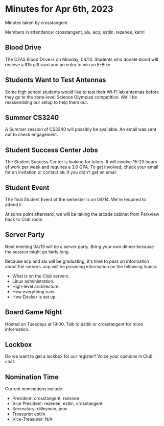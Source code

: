 # Minutes for Apr 6th, 2023

Minutes taken by crosstangent

Members in attendance: crosstangent, alu, acp, estlin, rezenee, kahrl

## Blood Drive

The CEAS Blood Drive is on Monday, 04/10. Students who donate blood will recieve a $15 gift card and an entry to win an E-Bike.

## Students Want to Test Antennas

Some high school students would like to test their Wi-Fi lab antennas before they go to the state-level Science Olympiad competition. We'll be reassembling our setup to help them out.

## Summer CS3240

A Summer session of CS3240 will possibly be available. An email was sent out to check engagement.

## Student Success Center Jobs

The Student Success Center is looking for tutors. It will involve 15-20 hours of work per week and requires a 3.0 GPA. To get involved, check your email for an invitation or contact alu if you didn't get an email.

## Student Event

The final Student Event of the semester is on 04/14. We're required to attend it.

At some point afterward, we will be taking the arcade cabinet from Parkview back to Club room.

## Server Party

Next meeting 04/13 will be a server party. Bring your own dinner because the session might go fairly long.

Because acp and alu will be graduating, it's time to pass on information about the servers. acp will be providing information on the following topics:
 * What is on the Club servers.
 * Linux administration.
 * High-level architecture.
 * How everything runs.
 * How Docker is set up.

## Board Game Night

Hosted on Tuesdays at 19:00. Talk to estlin or crosstangent for more information.

## Lockbox

Do we want to get a lockbox for our register? Voice your opinions in Club chat.

## Nomination Time

Current nominations include:
 * President: crosstangent, rezenee
 * Vice President: rezenee, estlin, crosstangent
 * Secreatary: rlilleyman, jeon
 * Treasurer: estlin
 * Vice-Treasurer: N/A
